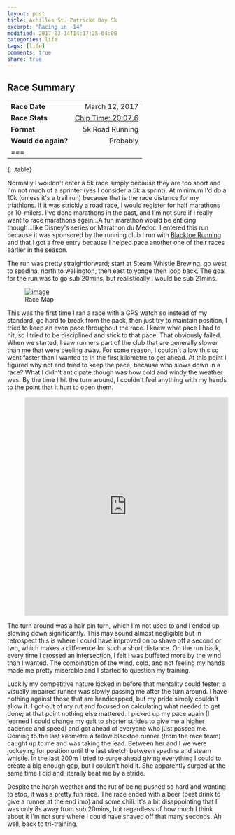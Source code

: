 ```yaml
---
layout: post
title: Achilles St. Patricks Day 5k
excerpt: "Racing in -14"
modified: 2017-03-14T14:17:25-04:00
categories: life
tags: [life]
comments: true
share: true
---
```


## Race Summary

|                       |                   |
|:----------------------|------------------:|
| **Race Date**			| March 12, 2017	|
| **Race Stats**		| [Chip Time: 20:07.6](https://www.sportstats.ca/display-results.xhtml?raceid=42101)|
| **Format** 			| 5k Road Running|
| **Would do again?** 	| Probably 							|
| ===
{: .table}

Normally I wouldn't enter a 5k race simply because they are too short and I'm not much of a sprinter (yes I consider a 5k a sprint). At minimum I'd do a 10k (unless it's a trail run) because that is the race distance for my triathlons. If it was strickly a road race, I would register for half marathons or 10-milers. I've done marathons in the past, and I'm not sure if I really want to race marathons again...A fun marathon would be enticing though...like Disney's series or Marathon du Medoc. I entered this run because it was sponsored by the running club I run with [Blacktoe Running](http://blacktoerunning.com/) and that I got a free entry because I helped pace another one of their races earlier in the season. 

The run was pretty straightforward; start at Steam Whistle Brewing, go west to spadina, north to wellington, then east to yonge then loop back. The goal for the run was to go sub 20mins, but realistically I would be sub 21mins. 

<figure>
	<a href="http://www.achillesstpatricksday5k.ca/images/route-map.png"><img src="http://www.achillesstpatricksday5k.ca/images/route-map.png" alt="image"></a>
	<figcaption>Race Map</figcaption>
</figure>

This was the first time I ran a race with a GPS watch so instead of my standard, go hard to break from the pack, then just try to maintain position, I tried to keep an even pace throughout the race. I knew what pace I had to hit, so I tried to be disciplined and stick to that pace. That obviously failed. When we started, I saw runners part of the club that are generally slower than me that were peeling away. For some reason, I couldn't allow this so went faster than I wanted to in the first kilometre to get ahead. At this point I figured why not and tried to keep the pace, because who slows down in a race? What I didn't anticipate though was how cold and windy the weather was. By the time I hit the turn around, I couldn't feel anything with my hands to the point that it hurt to open them.

<figure>
	<a href="https://connect.garmin.com/modern/activity/1617006634"><iframe src='https://connect.garmin.com/modern/activity/embed/1617006634' title='Downtown Toronto (Harbourfront East / Union Station / Toronto Island) Running' width='465' height='500' frameborder='0'></iframe></a>
</figure>

The turn around was a hair pin turn, which I'm not used to and I ended up slowing down significantly. This may sound almost negligible but in retrospect this is where I could have improved on to shave off a second or two, which makes a difference for such a short distance. On the run back, every time I crossed an intersection, I felt I was buffeted more by the wind than I wanted. The combination of the wind, cold, and not feeling my hands made me pretty miserable and I started to question my training.

Luckily my competitive nature kicked in before that mentality could fester; a visually impaired runner was slowly passing me after the turn around. I have nothing against those that are handicapped, but my pride simply couldn't allow it. I got out of my rut and focused on calculating what needed to get done; at that point nothing else mattered. I picked up my pace again (I learned I could change my gait to shorter strides to give me a higher cadence and speed) and got ahead of everyone who just passed me. Coming to the last kilometre a fellow blacktoe runner (from the race team) caught up to me and was taking the lead. Between her and I we were jockeying for position until the last stretch between spadina and steam whistle. In the last 200m I tried to surge ahead giving everything I could to create a big enough gap, but I couldn't hold it. She apparently surged at the same time I did and literally beat me by a stride. 

Despite the harsh weather and the rut of being pushed so hard and wanting to stop, it was a pretty fun race. The race ended with a beer (best drink to give a runner at the end imo) and some chili. It's a bit disappointing that I was only 8s away from sub 20mins, but regardless of how much I think about it I'm not sure where I could have shaved off that many seconds. Ah well, back to tri-training.